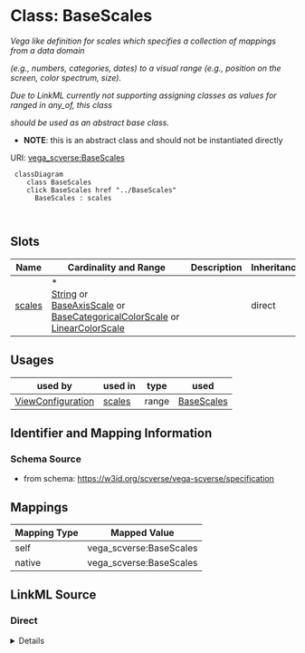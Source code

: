 

# Class: BaseScales 


_Vega like definition for scales which specifies a collection of mappings from a data domain_

_(e.g., numbers, categories, dates) to a visual range (e.g., position on the screen, color spectrum, size)._

_Due to LinkML currently not supporting assigning classes as values for ranged in any_of, this class_

_should be used as an abstract base class._




* __NOTE__: this is an abstract class and should not be instantiated directly


URI: [vega_scverse:BaseScales](https://w3id.org/scverse/vega-scverse/BaseScales)






```mermaid
 classDiagram
    class BaseScales
    click BaseScales href "../BaseScales"
      BaseScales : scales
        
      
```




<!-- no inheritance hierarchy -->


## Slots

| Name | Cardinality and Range | Description | Inheritance |
| ---  | --- | --- | --- |
| [scales](scales.md) | * <br/> [String](String.md)&nbsp;or&nbsp;<br />[BaseAxisScale](BaseAxisScale.md)&nbsp;or&nbsp;<br />[BaseCategoricalColorScale](BaseCategoricalColorScale.md)&nbsp;or&nbsp;<br />[LinearColorScale](LinearColorScale.md) |  | direct |





## Usages

| used by | used in | type | used |
| ---  | --- | --- | --- |
| [ViewConfiguration](ViewConfiguration.md) | [scales](scales.md) | range | [BaseScales](BaseScales.md) |






## Identifier and Mapping Information







### Schema Source


* from schema: https://w3id.org/scverse/vega-scverse/specification




## Mappings

| Mapping Type | Mapped Value |
| ---  | ---  |
| self | vega_scverse:BaseScales |
| native | vega_scverse:BaseScales |







## LinkML Source

<!-- TODO: investigate https://stackoverflow.com/questions/37606292/how-to-create-tabbed-code-blocks-in-mkdocs-or-sphinx -->

### Direct

<details>
```yaml
name: BaseScales
description: 'Vega like definition for scales which specifies a collection of mappings
  from a data domain

  (e.g., numbers, categories, dates) to a visual range (e.g., position on the screen,
  color spectrum, size).

  Due to LinkML currently not supporting assigning classes as values for ranged in
  any_of, this class

  should be used as an abstract base class.'
from_schema: https://w3id.org/scverse/vega-scverse/specification
abstract: true
attributes:
  scales:
    name: scales
    from_schema: https://w3id.org/scverse/vega-scverse/scales
    domain_of:
    - ViewConfiguration
    - BaseScales
    - GroupMark
    multivalued: true
    any_of:
    - range: BaseAxisScale
    - range: BaseCategoricalColorScale
    - range: LinearColorScale

```
</details>

### Induced

<details>
```yaml
name: BaseScales
description: 'Vega like definition for scales which specifies a collection of mappings
  from a data domain

  (e.g., numbers, categories, dates) to a visual range (e.g., position on the screen,
  color spectrum, size).

  Due to LinkML currently not supporting assigning classes as values for ranged in
  any_of, this class

  should be used as an abstract base class.'
from_schema: https://w3id.org/scverse/vega-scverse/specification
abstract: true
attributes:
  scales:
    name: scales
    from_schema: https://w3id.org/scverse/vega-scverse/scales
    alias: scales
    owner: BaseScales
    domain_of:
    - ViewConfiguration
    - BaseScales
    - GroupMark
    range: string
    multivalued: true
    any_of:
    - range: BaseAxisScale
    - range: BaseCategoricalColorScale
    - range: LinearColorScale

```
</details>